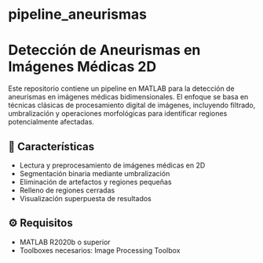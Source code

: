 # pipeline_aneurismas
# Detección de Aneurismas en Imágenes Médicas 2D

Este repositorio contiene un pipeline en MATLAB para la detección de aneurismas en imágenes médicas bidimensionales. El enfoque se basa en técnicas clásicas de procesamiento digital de imágenes, incluyendo filtrado, umbralización y operaciones morfológicas para identificar regiones potencialmente afectadas.

## 🧪 Características

- Lectura y preprocesamiento de imágenes médicas en 2D
- Segmentación binaria mediante umbralización
- Eliminación de artefactos y regiones pequeñas
- Relleno de regiones cerradas
- Visualización superpuesta de resultados

## ⚙️ Requisitos

- MATLAB R2020b o superior
- Toolboxes necesarios: Image Processing Toolbox
